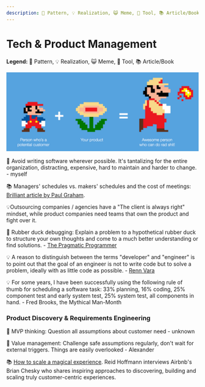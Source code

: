 ```yaml
---
description: 🐾 Pattern, 💡 Realization, 😺 Meme, 🔭 Tool, 📚 Article/Book
---
```


# Tech & Product Management

**Legend:** 🐾 Pattern, 💡 Realization, 😺 Meme, 🔭 Tool, 📚 Article/Book

<div align="left"><img src=".gitbook/assets/user-centricity.png" alt="💡 Your product&#x27;s raison d’être is to turn its user into a superhero."></div>

🐾 Avoid writing software wherever possible. It's tantalizing for the entire organization, distracting, expensive, hard to maintain and harder to change. - myself

📚 Managers' schedules vs. makers' schedules and the cost of meetings: [Brilliant article by Paul Graham](http://www.paulgraham.com/makersschedule.html).

💡Outsourcing companies / agencies have a "The client is always right" mindset, while product companies need teams that own the product and fight over it.

🐾 Rubber duck debugging: Explain a problem to a hypothetical rubber duck to structure your own thoughts and come to a much better understanding or find solutions. - [The Pragmatic Programmer](https://en.wikipedia.org/wiki/Rubber_duck_debugging)

💡 A reason to distinguish between the terms "developer" and "engineer" is to point out that the goal of an engineer is not to write code but to solve a problem, ideally with as little code as possible. - [Renn Vara](https://snpnet.com/)

:bulb: For some years, I have been successfully using the following rule of thumb for scheduling a software task: 33% planning, 16% coding, 25% component test and early system test, 25% system test, all components in hand. - Fred Brooks, the Mythical Man-Month

### Product Discovery & Requirements Engineering

🐾 MVP thinking: Question all assumptions about customer need - unknown

🐾 Value management: Challenge safe assumptions regularly, don't wait for external triggers. Things are easily overlooked - Alexander

📚 [How to scale a magical experience](https://reid.medium.com/how-to-scale-a-magical-experience-4-lessons-from-airbnbs-brian-chesky-eca0a182f3e3). Reid Hoffmann interviews Airbnb's Brian Chesky who shares inspiring approaches to discovering, building and scaling truly customer-centric experiences.
